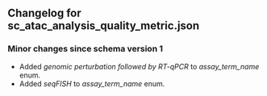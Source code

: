 ## Changelog for sc_atac_analysis_quality_metric.json

### Minor changes since schema version 1
* Added *genomic perturbation followed by RT-qPCR* to *assay_term_name* enum.
* Added *seqFISH* to *assay_term_name* enum.